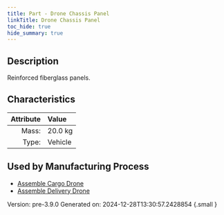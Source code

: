 ```yaml
---
title: Part - Drone Chassis Panel
linkTitle: Drone Chassis Panel
toc_hide: true
hide_summary: true
---
```


## Description
Reinforced fiberglass panels.

## Characteristics

| Attribute      | Value |
|--------:|:------|
|Mass:|20.0 kg|
|Type:|Vehicle|


## Used by Manufacturing Process

- [Assemble Cargo Drone](/docs/definitions/process/assemble-cargo-drone)
- [Assemble Delivery Drone](/docs/definitions/process/assemble-delivery-drone)


Version: pre-3.9.0 Generated on: 2024-12-28T13:30:57.2428854
{.small }

